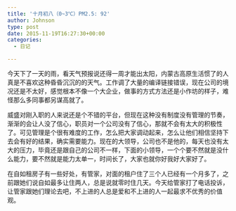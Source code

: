 ```yaml
---
title: '十月初八（0~3℃）PM2.5: 92'
author: Johnson
type: post
date: 2015-11-19T16:27:30+00:00
categories:
  - 日记

---
```

今天下了一天的雨，看天气预报说还得一周才能出太阳，内蒙古高原生活惯了的人真是不喜欢这种昏昏沉沉的的天气。工作调了大量的编译链接错误，现在公司的境况还是不太好，感觉根本不像一个大企业，做事的方式方法还是小作坊的样子，难怪那么多同事都另谋高就了。

威盛对刚入职的人来说还是个不错的平台，但现在这种没有制度没有管理的节奏，渐渐的会让人没了信心，职员对一个公司没有了信心，那就不会有太大的积极性了。可见管理是个很有难度的工作，怎么把大家调动起来，怎么让他们相信坚持下去会有好的结果，确实需要能力。现在的大领导，公司也不是他的，每天也没有太大的压力，毕竟还是跟自己的公司不一样，下面的小领导，一个个要不然就是没什么能力，要不然就是能力太单一，时间长了，大家也就你好我好大家好了。

在自如租房子有一些好处，有管家，对面的租户住了三个人已经有一个月多了，之前跟她们说自如最多让住两人，总是说就零时住几天。今天给管家打了电话投诉，让管家跟她们理论去吧，不上进的人总是爱和不上进的人一起最求不优秀的价值观。